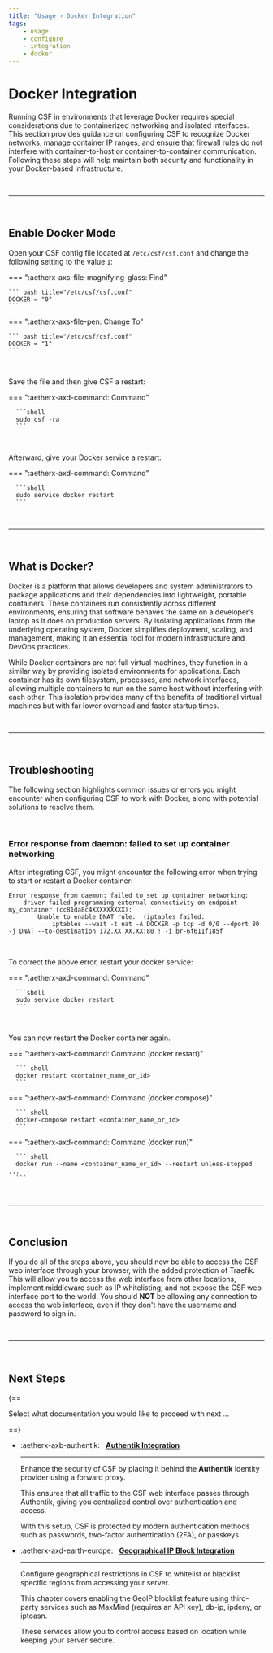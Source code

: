 ```yaml
---
title: "Usage › Docker Integration"
tags:
    - usage
    - configure
    - integration
    - docker
---
```


# Docker Integration

Running CSF in environments that leverage Docker requires special considerations due to containerized networking and isolated interfaces. This section provides guidance on configuring CSF to recognize Docker networks, manage container IP ranges, and ensure that firewall rules do not interfere with container-to-host or container-to-container communication. Following these steps will help maintain both security and functionality in your Docker-based infrastructure.

<br />

---

<br />

## Enable Docker Mode

Open your CSF config file located at `/etc/csf/csf.conf` and change the following setting to the value `1`:

=== ":aetherx-axs-file-magnifying-glass: Find"

    ``` bash title="/etc/csf/csf.conf"
    DOCKER = "0"
    ```

=== ":aetherx-axs-file-pen: Change To"

    ``` bash title="/etc/csf/csf.conf"
    DOCKER = "1"
    ```

<br />

Save the file and then give CSF a restart:

=== ":aetherx-axd-command: Command"

      ```shell
      sudo csf -ra
      ```

<br />

Afterward, give your Docker service a restart:

=== ":aetherx-axd-command: Command"

      ```shell
      sudo service docker restart
      ```

<br />

---

<br />

## What is Docker?

Docker is a platform that allows developers and system administrators to package applications and their dependencies into lightweight, portable containers. These containers run consistently across different environments, ensuring that software behaves the same on a developer’s laptop as it does on production servers. By isolating applications from the underlying operating system, Docker simplifies deployment, scaling, and management, making it an essential tool for modern infrastructure and DevOps practices.

While Docker containers are not full virtual machines, they function in a similar way by providing isolated environments for applications. Each container has its own filesystem, processes, and network interfaces, allowing multiple containers to run on the same host without interfering with each other. This isolation provides many of the benefits of traditional virtual machines but with far lower overhead and faster startup times.

<br />

---

<br />

## Troubleshooting

The following section highlights common issues or errors you might encounter when configuring CSF to work with Docker, along with potential solutions to resolve them.

<br />

### Error response from daemon: failed to set up container networking

After integrating CSF, you might encounter the following error when trying to start or restart a Docker container:

``` shell
Error response from daemon: failed to set up container networking:
    driver failed programming external connectivity on endpoint my_container (cc81da8c4XXXXXXXXX): 
        Unable to enable DNAT rule:  (iptables failed: 
            iptables --wait -t nat -A DOCKER -p tcp -d 0/0 --dport 80 -j DNAT --to-destination 172.XX.XX.XX:80 ! -i br-6f611f185f
```

<br />

To correct the above error, restart your docker service:

=== ":aetherx-axd-command: Command"

      ```shell
      sudo service docker restart
      ```

<br />

You can now restart the Docker container again.

=== ":aetherx-axd-command: Command (docker restart)"

      ``` shell
      docker restart <container_name_or_id>
      ```

=== ":aetherx-axd-command: Command (docker compose)"

      ``` shell
      docker-compose restart <container_name_or_id>
      ```

=== ":aetherx-axd-command: Command (docker run)"

      ``` shell
      docker run --name <container_name_or_id> --restart unless-stopped ...
      ```

<br />

---

<br />

## Conclusion

If you do all of the steps above, you should now be able to access the CSF web interface through your browser, with the added protection of Traefik. This will allow you to access the web interface from other locations, implement middleware such as IP whitelisting, and not expose the CSF web interface port to the world. You should **NOT** be allowing any connection to access the web interface, even if they don't have the username and password to sign in.

<br />

---

<br />

## Next Steps <!-- omit from toc -->

{==

Select what documentation you would like to proceed with next ...

==}

<div class="grid cards" markdown>

-   :aetherx-axb-authentik: &nbsp; __[Authentik Integration](../install/integrations/authentik.md)__

    ---

    Enhance the security of CSF by placing it behind the **Authentik** identity 
    provider using a forward proxy. 
    
    This ensures that all traffic to the CSF web interface passes through Authentik, 
    giving you centralized control over authentication and access.
    
    With this setup, CSF is protected by modern authentication methods such as
    passwords, two-factor authentication (2FA), or passkeys.

-   :aetherx-axd-earth-europe: &nbsp; __[Geographical IP Block Integration](../usage/geoip.md)__

    ---

    Configure geographical restrictions in CSF to whitelist or blacklist specific
    regions from accessing your server.
    
    This chapter covers enabling the GeoIP blocklist feature using third-party
    services such as MaxMind (requires an API key), db-ip, ipdeny, or iptoasn.
    
    These services allow you to control access based on location while keeping
    your server secure.

</div>

<br />
<br />
